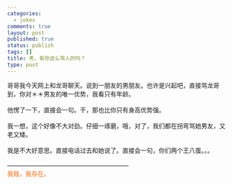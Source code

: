 ```yaml
--- 
categories: 
  - jokes
comments: true
layout: post
published: true
status: publish
tags: []
title: 考，有你这么骂人的吗？
type: post
---
```

<div id="msgcns!3725CC0EE38B1F6!1188" class="bvMsg">哥哥我今天网上和龙哥聊天。说到一朋友的男朋友。也许是兴起吧，直接骂龙哥到，你对＊＊男友的唯一优势，我看只有年龄。<br><br>他愣了一下，直接会一句。干，那也比你只有身高优势强。<br><br>我一想，这个好像不大对劲。仔细一琢磨，哦，对了，我们都在拐弯骂她男友，又老又矮。<br><br>我是不大好意思。直接电话过去和她说了。直接会一句，你们两个王八蛋。。。<br><br>————————————————————<br><span style="color:rgb(255,102,0);">我贱，我存在。</span><br>
</div>
